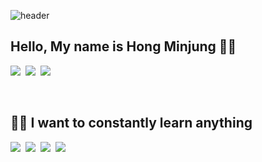 ![header](https://capsule-render.vercel.app/api?type=soft&color=auto&height=150&section=header&text=Hong&fontSize=70)

<h2> Hello, My name is Hong Minjung 👧🏻 </h2>
<p>
  <a href="https://hoong-story.tistory.com/"><img src="https://img.shields.io/badge/Tech%20Blog-11B48A?style=flat-square&logo=Vimeo&logoColor=white&link=https://hoong-story.tistory.com/"/></a>&nbsp
  <a href="https://www.instagram.com/seluv"><img src="https://img.shields.io/badge/Instagram-E4405F?style=flat-square&logo=Instagram&logoColor=white&link=https://www.instagram.com/seluv"/></a>&nbsp
  <a href="mailto:alswjd3813@naver.com"><img src="https://img.shields.io/badge/Gmail-d14836?style=flat-square&logo=Gmail&logoColor=white&link=alswjd3813@naver.com"/></a>
</p>
<br>

<h2> 🙏🏻 I want to constantly learn anything </h2>

<p>
  <img src="https://img.shields.io/badge/Java-007396?style=flat-square&logo=Java&logoColor=white"/></a>&nbsp
  <img src="https://img.shields.io/badge/SpringBoot-6DB33F?style=flat-square&logo=Spring&logoColor=white"/></a>&nbsp 
  <img src="https://img.shields.io/badge/Mysql-E6B91E?style=flat-square&logo=MySql&logoColor=white"/></a>&nbsp 
  <img src="https://img.shields.io/badge/aws-333664?style=flat-square&logo=amazon-aws&logoColor=white"/></a>&nbsp 
 
</p>
  
<br>



